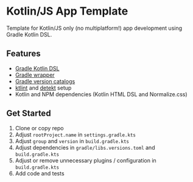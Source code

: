 # Kotlin/JS App Template

Template for Kotlin/JS only (no multiplatform!) app development using Gradle Kotlin DSL.

## Features

- [Gradle Kotlin DSL](https://docs.gradle.org/current/userguide/kotlin_dsl.html)
- [Gradle wrapper](https://docs.gradle.org/current/userguide/gradle_wrapper.html)
- [Gradle version catalogs](https://docs.gradle.org/current/userguide/platforms.html)
- [ktlint](https://ktlint.github.io/) and [detekt](https://detekt.github.io/detekt/) setup
- Kotlin and NPM dependencies (Kotlin HTML DSL and Normalize.css)

## Get Started

1. Clone or copy repo
2. Adjust `rootProject.name` in `settings.gradle.kts`
3. Adjust `group` and `version` in `build.gradle.kts`
5. Adjust dependencies in `gradle/libs.versions.toml` and `build.gradle.kts`
6. Adjust or remove unnecessary plugins / configuration in `build.gradle.kts`
7. Add code and tests
